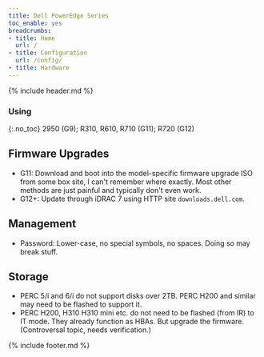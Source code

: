 ```yaml
---
title: Dell PowerEdge Series
toc_enable: yes
breadcrumbs:
- title: Home
  url: /
- title: Configuration
  url: /config/
- title: Hardware
---
```

{% include header.md %}

### Using
{:.no_toc}
2950 (G9); R310, R610, R710 (G11); R720 (G12)

## Firmware Upgrades

- G11: Download and boot into the model-specific firmware upgrade ISO from some box site, I can't remember where exactly. Most other methods are just painful and typically don't even work.
- G12+: Update through iDRAC 7 using HTTP site `downloads.dell.com`.

## Management

- Password: Lower-case, no special symbols, no spaces. Doing so may break stuff.

## Storage

- PERC 5/i and 6/i do not support disks over 2TB. PERC H200 and similar may need to be flashed to support it.
- PERC H200, H310 H310 mini etc. do not need to be flashed (from IR) to IT mode. They already function as HBAs. But upgrade the firmware. (Controversal topic, needs verification.)

{% include footer.md %}
